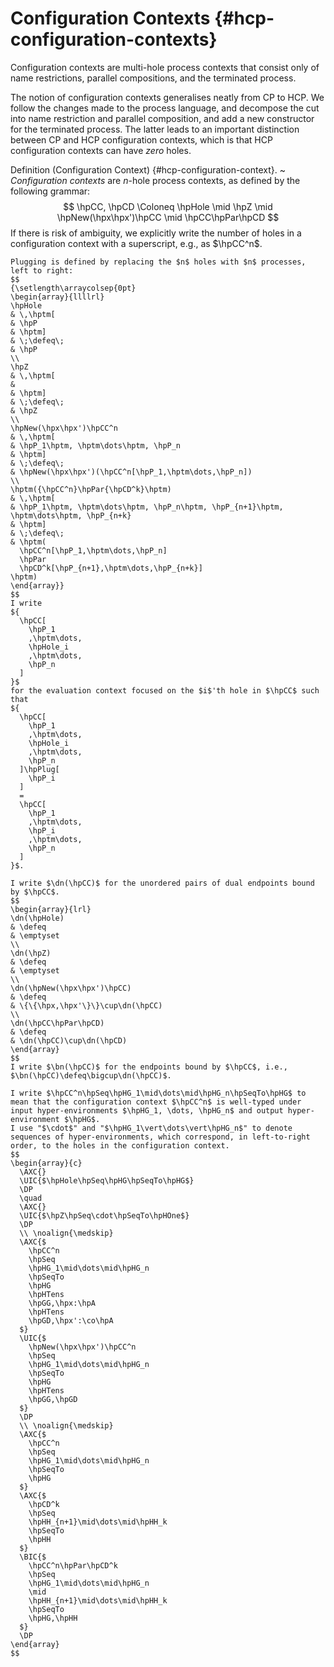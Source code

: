 # Configuration Contexts {#hcp-configuration-contexts}

Configuration contexts are multi-hole process contexts that consist only of name restrictions, parallel compositions, and the terminated process.

The notion of configuration contexts generalises neatly from CP to HCP.
We follow the changes made to the process language, and decompose the cut into name restriction and parallel composition, and add a new constructor for the terminated process.
The latter leads to an important distinction between CP and HCP configuration contexts, which is that HCP configuration contexts can have *zero* holes.

Definition (Configuration Context) {#hcp-configuration-context}.
  ~ *Configuration contexts* are $n$-hole process contexts, as defined by the following grammar:
    $$
    \hpCC, \hpCD
      \Coloneq \hpHole
          \mid \hpZ
          \mid \hpNew(\hpx\hpx')\hpCC
          \mid \hpCC\hpPar\hpCD
    $$
    If there is risk of ambiguity, we explicitly write the number of holes in a configuration context with a superscript, e.g., as $\hpCC^n$.

    Plugging is defined by replacing the $n$ holes with $n$ processes, left to right:
    $$
    {\setlength\arraycolsep{0pt}
    \begin{array}{llllrl}
    \hpHole
    & \,\hptm[
    & \hpP
    & \hptm]
    & \;\defeq\;
    & \hpP
    \\
    \hpZ
    & \,\hptm[
    &
    & \hptm]
    & \;\defeq\;
    & \hpZ
    \\
    \hpNew(\hpx\hpx')\hpCC^n
    & \,\hptm[
    & \hpP_1\hptm, \hptm\dots\hptm, \hpP_n
    & \hptm]
    & \;\defeq\;
    & \hpNew(\hpx\hpx')(\hpCC^n[\hpP_1,\hptm\dots,\hpP_n])
    \\
    \hptm({\hpCC^n}\hpPar{\hpCD^k}\hptm)
    & \,\hptm[
    & \hpP_1\hptm, \hptm\dots\hptm, \hpP_n\hptm, \hpP_{n+1}\hptm, \hptm\dots\hptm, \hpP_{n+k}
    & \hptm]
    & \;\defeq\;
    & \hptm(
      \hpCC^n[\hpP_1,\hptm\dots,\hpP_n]
      \hpPar
      \hpCD^k[\hpP_{n+1},\hptm\dots,\hpP_{n+k}]
    \hptm)
    \end{array}}
    $$
    I write
    ${
      \hpCC[
        \hpP_1
        ,\hptm\dots,
        \hpHole_i
        ,\hptm\dots,
        \hpP_n
      ]
    }$
    for the evaluation context focused on the $i$'th hole in $\hpCC$ such that
    ${
      \hpCC[
        \hpP_1
        ,\hptm\dots,
        \hpHole_i
        ,\hptm\dots,
        \hpP_n
      ]\hpPlug[
        \hpP_i
      ]
      =
      \hpCC[
        \hpP_1
        ,\hptm\dots,
        \hpP_i
        ,\hptm\dots,
        \hpP_n
      ]
    }$.

    I write $\dn(\hpCC)$ for the unordered pairs of dual endpoints bound by $\hpCC$.
    $$
    \begin{array}{lrl}
    \dn(\hpHole)
    & \defeq
    & \emptyset
    \\
    \dn(\hpZ)
    & \defeq
    & \emptyset
    \\
    \dn(\hpNew(\hpx\hpx')\hpCC)
    & \defeq
    & \{\{\hpx,\hpx'\}\}\cup\dn(\hpCC)
    \\
    \dn(\hpCC\hpPar\hpCD)
    & \defeq
    & \dn(\hpCC)\cup\dn(\hpCD)
    \end{array}
    $$
    I write $\bn(\hpCC)$ for the endpoints bound by $\hpCC$, i.e.,
    $\bn(\hpCC)\defeq\bigcup\dn(\hpCC)$.

    I write $\hpCC^n\hpSeq\hpHG_1\mid\dots\mid\hpHG_n\hpSeqTo\hpHG$ to mean that the configuration context $\hpCC^n$ is well-typed under input hyper-environments $\hpHG_1, \dots, \hpHG_n$ and output hyper-environment $\hpHG$.
    I use "$\cdot$" and "$\hpHG_1\vert\dots\vert\hpHG_n$" to denote sequences of hyper-environments, which correspond, in left-to-right order, to the holes in the configuration context.
    $$
    \begin{array}{c}
      \AXC{}
      \UIC{$\hpHole\hpSeq\hpHG\hpSeqTo\hpHG$}
      \DP
      \quad
      \AXC{}
      \UIC{$\hpZ\hpSeq\cdot\hpSeqTo\hpHOne$}
      \DP
      \\ \noalign{\medskip}
      \AXC{$
        \hpCC^n
        \hpSeq
        \hpHG_1\mid\dots\mid\hpHG_n
        \hpSeqTo
        \hpHG
        \hpHTens
        \hpGG,\hpx:\hpA
        \hpHTens
        \hpGD,\hpx':\co\hpA
      $}
      \UIC{$
        \hpNew(\hpx\hpx')\hpCC^n
        \hpSeq
        \hpHG_1\mid\dots\mid\hpHG_n
        \hpSeqTo
        \hpHG
        \hpHTens
        \hpGG,\hpGD
      $}
      \DP
      \\ \noalign{\medskip}
      \AXC{$
        \hpCC^n
        \hpSeq
        \hpHG_1\mid\dots\mid\hpHG_n
        \hpSeqTo
        \hpHG
      $}
      \AXC{$
        \hpCD^k
        \hpSeq
        \hpHH_{n+1}\mid\dots\mid\hpHH_k
        \hpSeqTo
        \hpHH
      $}
      \BIC{$
        \hpCC^n\hpPar\hpCD^k
        \hpSeq
        \hpHG_1\mid\dots\mid\hpHG_n
        \mid
        \hpHH_{n+1}\mid\dots\mid\hpHH_k
        \hpSeqTo
        \hpHG,\hpHH
      $}
      \DP
    \end{array}
    $$
